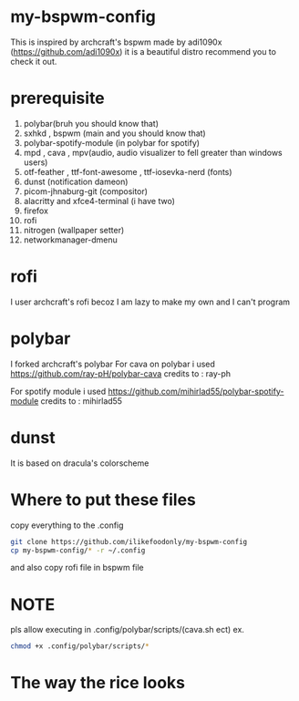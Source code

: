 # my-bspwm-config
This is inspired by archcraft's bspwm made by adi1090x (https://github.com/adi1090x) it is a beautiful distro recommend you to check it out.
# prerequisite
1. polybar(bruh you should know that)
2. sxhkd , bspwm (main and you should know that)
3. polybar-spotify-module (in polybar for spotify)
4. mpd , cava , mpv(audio, audio visualizer to fell greater than windows users)
5. otf-feather , ttf-font-awesome , ttf-iosevka-nerd (fonts)
6. dunst (notification dameon)
7. picom-jhnaburg-git (compositor)
8. alacritty and xfce4-terminal (i have two)
9. firefox
10. rofi
11. nitrogen (wallpaper setter)  
12. networkmanager-dmenu
# rofi
I user archcraft's rofi becoz I am lazy to make my own and I can't program
# polybar
I forked archcraft's polybar
 For cava on polybar i used https://github.com/ray-pH/polybar-cava
credits to : ray-ph

For spotify module i used https://github.com/mihirlad55/polybar-spotify-module
credits to : mihirlad55
# dunst
It is based on dracula's colorscheme
# Where to put these files
copy everything to the .config 
````bash
git clone https://github.com/ilikefoodonly/my-bspwm-config
cp my-bspwm-config/* -r ~/.config
``````
and also copy rofi file in bspwm file
# NOTE 
pls allow executing in .config/polybar/scripts/(cava.sh ect) ex.
```bash
chmod +x .config/polybar/scripts/*
``````
# The way the rice looks

